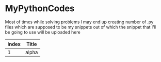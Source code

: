 # MyPythonCodes
Most of times while solving problems I may end up creating number of .py files which are supposed to be my snippets out of which the snippet that I'll be going to use will be uploaded here

| Index | Title |
|---|---|
|1| alpha |

